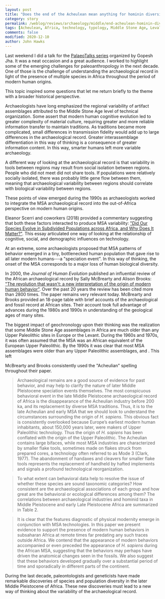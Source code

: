 ```yaml
---
layout: post
title: "Does the end of the Acheulean mean anything for hominin diversity?"
category: story
permalink: /weblog/reviews/archaeology/middle/end-acheulean-hominin-diversity-2020.html
tags: [Acheulean, Africa, technology, typology, Middle Stone Age, Levallois, archaeology]
comments: false
modified: 2020-12-10
author: John Hawks
---
```


Last weekend I did a talk for the <a href="https://www.facebook.com/PALAEOTALKS2020/">PalaeoTalks series</a> organized by Gopesh Jha. It was a neat occasion and a great audience. I worked to highlight some of the emerging challenges for paleoanthropology in the next decade. One of those is the challenge of understanding the archaeological record in light of the presence of multiple species in Africa throughout the period of modern human origins. 

This topic inspired some questions that let me return briefly to the theme with a broader historical perspective. 

Archaeologists have long emphasized the regional variability of artifact assemblages attributed to the Middle Stone Age level of technical organization. Some assert that modern human cognitive evolution led to greater complexity of material culture, requiring greater and more reliable information transfer to maintain traditions. As traditions became more complicated, small differences in transmission fidelity would add up to large differences in the archaeological record. Greater interassemblage differentiation in this way of thinking is a consequence of greater information content. In this way, smarter humans left more variable archaeology. 

A different way of looking at the archaeological record is that variability in tools between regions may result from social isolation between regions. People who did not meet did not share tools. If populations were relatively socially isolated, there was probably little gene flow between them, meaning that archaeological variability between regions should correlate with biological variability between regions. 

These points of view emerged during the 1990s as archaeologists worked to integrate the MSA archaeological record into the out-of-Africa perspective on modern human origins. 




Eleanor Scerri and coworkers (2018) provided a commentary suggesting that both these factors interacted to produce MSA variability: <a href="https://doi.org/10.1016/j.tree.2018.05.005">"Did Our Species Evolve in Subdivided Populations across Africa, and Why Does It Matter?"</a>. This essay articulated one way of looking at the relationship of cognitive, social, and demographic influences on technology. 


At an extreme, some archaeologists proposed that MSA patterns of behavior emerged in a tiny, bottlenecked human population that gave rise to all later modern humans---a "speciation event". In this way of thinking, the onset of the MSA corresponds to a major loss of human biological diversity. 

In 2000, the <em>Journal of Human Evolution</em> published an influential review of the African archaeological record by Sally McBrearty and Alison Brooks: <a href="https://doi.org/10.1006/jhev.2000.0435">"The revolution that wasn't: a new interpretation of the origin of modern human behavior"</a>. Over the past 20 years the review has been cited more than 2800 times. The paper remains very relevant today. McBrearty and Brooks provided an 18-page table with brief accounts of the archaeological and fossil record at African sites. Their account took full advantage of advances during the 1980s and 1990s in understanding of the geological ages of many sites. 

The biggest impact of geochronology upon their thinking was the realization that some Middle Stone Age assemblages in Africa are much older than any Upper Paleolithic sites in Europe or the Levant. During the 1960s and 1970s, it was often assumed that the MSA was an African equivalent of the European Upper Paleolithic. By the 1990s it was clear that most MSA assemblages were older than any Upper Paleolithic assemblages, and . This left  


McBrearty and Brooks consistently used the "Acheulian" spelling throughout their paper. 

<blockquote>Archaeological remains are a good source of evidence for past behavior, and may help to clarify the nature of later Middle Pleistocene speciation events themselves. The most conspicuous behavioral event in the late Middle Pleistocene archaeological record of Africa is the disappearance of the Acheulian industry before 200 ka, and its replacement by diverse MSA traditions. Thus, it is to the late Acheulian and early MSA that we should look to understand the circumstances surrounding the origin of <em>H. sapiens</em>. This obvious fact is consistently overlooked because Europe’s earliest modern human inhabitants, about 150,000 years later, were makers of Upper Paleolithic technology. Thus the origin of <em>H. sapiens</em> has been conflated with the origin of the Upper Paleolithic. The Acheulian contains large bifaces, while most MSA industries are characterized by smaller flake tools, sometimes made on flakes struck from prepared cores, a technology often referred to as Mode 3 (Clark, 1977). The abandonment of handaxes and cleavers for smaller flake tools represents the replacement of handheld by hafted implements and signals a profound technological reorganization.</blockquote>

<blockquote>To what extent can behavioral data help to resolve the issue of whether these species are sound taxonomic categories? How consistent are the archaeological associations of each group and how great are the behavioral or ecological differences among them? The correlations between archaeological industries and hominid taxa in Middle Pleistocene and early Late Pleistocene Africa are summarized in Table 2.</blockquote>



<blockquote>It is clear that the features diagnostic of physical modernity emerge in conjunction with MSA technologies. In this paper we present evidence to support the presence of modern human behaviors in subsaharan Africa at remote times far predating any such traces outside Africa. We contend that the appearance of modern behaviors accompanied or even preceded the appearance of <em>H. sapiens</em> during the African MSA, suggesting that the behaviors may perhaps have driven the anatomical changes seen in the fossils. We also suggest that these behaviors developed gradually over a substantial period of time and sporadically in different parts of the continent.</blockquote>





During the last decade, paleontologists and geneticists have made remarkable discoveries of species and population diversity in the later Middle Pleistocene of Africa. These new discoveries must lead to a new way of thinking about the variability of the archaeological record. 

